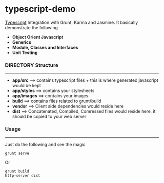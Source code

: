 # typescript-demo
[Typescript](http://www.typescriptlang.org/) Integration with Grunt, Karma and Jasmine. It basically demonstrate the following

* __Object Orient Javascript__
* __Generics__
* __Module, Classes and Interfaces__
* __Unit Testing__

### DIRECTORY Structure ###
---

* __app/src__ ==> contains typescript files + this is where generated javascript would be kept
* __app/styles__ ==> contains your stylesheets
* __app/images__ ==> contains your images
* __build__ ==> contains files related to grunt/build
* __vendor__ ==> Client side dependencies would reside here
* __dist__ ==> Concatenated, Compiled, Comressed files would reside here, it should be copied to your web server


### Usage ###
---
Just do the following and see the magic

	grunt serve
	
Or

	grunt build
	http-server dist



